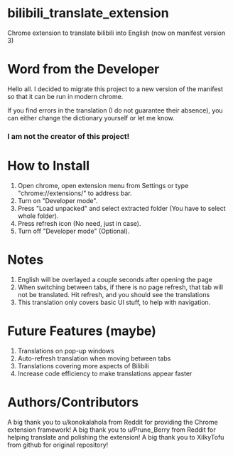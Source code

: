 # bilibili_translate_extension
Chrome extension to translate bilibili into English (now on manifest version 3)

# Word from the Developer
Hello all. I decided to migrate this project to a new version of the manifest so that it can be run in modern chrome.

If you find errors in the translation (I do not guarantee their absence), you can either change the dictionary yourself or let me know.

### I am not the creator of this project!

# How to Install
1. Open chrome, open extension menu from Settings or type "chrome://extensions/" to address bar.
2. Turn on "Developer mode".
3. Press "Load unpacked" and select extracted folder (You have to select whole folder).
4. Press refresh icon (No need, just in case).
5. Turn off "Developer mode" (Optional).

# Notes
1. English will be overlayed a couple seconds after opening the page
2. When switching between tabs, if there is no page refresh, that tab will not be translated. Hit refresh, and you should see the translations
3. This translation only covers basic UI stuff, to help with navigation. 

# Future Features (maybe)
1. Translations on pop-up windows
2. Auto-refresh translation when moving between tabs
3. Translations covering more aspects of Bilibili
4. Increase code efficiency to make translations appear faster

# Authors/Contributors
A big thank you to u/konokalahola from Reddit for providing the Chrome extension framework!
A big thank you to u/Prune_Berry from Reddit for helping translate and polishing the extension!
A big thank you to XilkyTofu from github for original repository!
